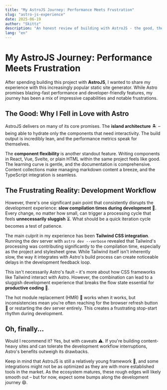 ```yaml
---
title: "My AstroJS Journey: Performance Meets Frustration"
slug: "astro-js-experience"
date: 2025-06-19
author: "Skittz"
description: "An honest review of building with AstroJS - the good, the bad, and the unexpected."
lang: "en"
---
```


# My AstroJS Journey: Performance Meets Frustration

After spending building this project with **AstroJS**, I wanted to share my experience with this increasingly popular static site generator. While Astro promises blazing-fast performance and developer-friendly features, my journey has been a mix of impressive capabilities and notable frustrations.

## The Good: Why I Fell in Love with Astro

AstroJS delivers on many of its core promises. The **island architecture** 🏝️ – being able to hydrate only the components that need interactivity. The build output is incredibly lean, and the performance metrics speak for themselves.

The **component flexibility** is another standout feature. Writing components in React, Vue, Svelte, or plain HTML within the same project feels like good. The learning curve is gentle, and the documentation is comprehensive. Content collections make managing markdown content a breeze, and the TypeScript integration is seamless.

## The Frustrating Reality: Development Workflow

However, there's one significant pain point that consistently disrupts the development experience: **slow compilation times during development** 🐢. Every change, no matter how small, can trigger a processing cycle that feels **unnecessarily sluggish** ⏳. What should be a quick iteration cycle becomes a test of patience.

The main culprit in my experience has been **Tailwind CSS integration**. Running the dev server with `astro dev --verbose` revealed that Tailwind's processing was contributing significantly to the compilation time, especially as the project and stylesheet grew. While Tailwind itself isn't inherently slow, the way it integrates with Astro's build process can create noticeable delays in the development feedback loop.

This isn't necessarily Astro's fault – it's more about how CSS frameworks like Tailwind interact with Astro. However, the combination can lead to a sluggish development experience that breaks the flow state essential for **productive coding** 🚧.

The hot module replacement (HMR) 🔁 works when it works, but inconsistencies mean you're often reaching for the browser refresh button 🔄 or restarting the dev server entirely. This creates a frustrating stop-start rhythm during development.

## Oh, finally...

Would I recommend it? Yes, but with caveats ⚠️. If you're building content-heavy sites and can tolerate the development workflow interruptions, Astro's benefits outweigh its drawbacks.

Keep in mind that AstroJS is still a relatively young framework 🌱, and some integrations might not be as optimized as they are with more established tools in the market. As the ecosystem matures, these rough edges will likely smooth out – but for now, expect some bumps along the development journey 😄.
